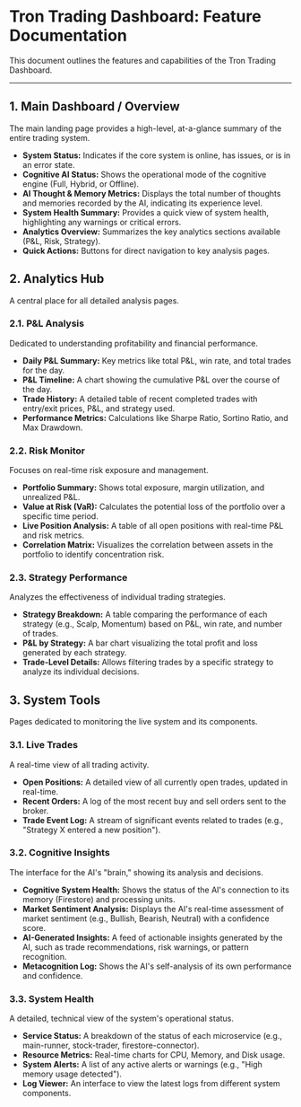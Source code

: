 # Tron Trading Dashboard: Feature Documentation

This document outlines the features and capabilities of the Tron Trading Dashboard.

---

## 1. Main Dashboard / Overview

The main landing page provides a high-level, at-a-glance summary of the entire trading system.

-   **System Status:** Indicates if the core system is online, has issues, or is in an error state.
-   **Cognitive AI Status:** Shows the operational mode of the cognitive engine (Full, Hybrid, or Offline).
-   **AI Thought & Memory Metrics:** Displays the total number of thoughts and memories recorded by the AI, indicating its experience level.
-   **System Health Summary:** Provides a quick view of system health, highlighting any warnings or critical errors.
-   **Analytics Overview:** Summarizes the key analytics sections available (P&L, Risk, Strategy).
-   **Quick Actions:** Buttons for direct navigation to key analysis pages.

## 2. Analytics Hub

A central place for all detailed analysis pages.

### 2.1. P&L Analysis

Dedicated to understanding profitability and financial performance.

-   **Daily P&L Summary:** Key metrics like total P&L, win rate, and total trades for the day.
-   **P&L Timeline:** A chart showing the cumulative P&L over the course of the day.
-   **Trade History:** A detailed table of recent completed trades with entry/exit prices, P&L, and strategy used.
-   **Performance Metrics:** Calculations like Sharpe Ratio, Sortino Ratio, and Max Drawdown.

### 2.2. Risk Monitor

Focuses on real-time risk exposure and management.

-   **Portfolio Summary:** Shows total exposure, margin utilization, and unrealized P&L.
-   **Value at Risk (VaR):** Calculates the potential loss of the portfolio over a specific time period.
-   **Live Position Analysis:** A table of all open positions with real-time P&L and risk metrics.
-   **Correlation Matrix:** Visualizes the correlation between assets in the portfolio to identify concentration risk.

### 2.3. Strategy Performance

Analyzes the effectiveness of individual trading strategies.

-   **Strategy Breakdown:** A table comparing the performance of each strategy (e.g., Scalp, Momentum) based on P&L, win rate, and number of trades.
-   **P&L by Strategy:** A bar chart visualizing the total profit and loss generated by each strategy.
-   **Trade-Level Details:** Allows filtering trades by a specific strategy to analyze its individual decisions.

## 3. System Tools

Pages dedicated to monitoring the live system and its components.

### 3.1. Live Trades

A real-time view of all trading activity.

-   **Open Positions:** A detailed view of all currently open trades, updated in real-time.
-   **Recent Orders:** A log of the most recent buy and sell orders sent to the broker.
-   **Trade Event Log:** A stream of significant events related to trades (e.g., "Strategy X entered a new position").

### 3.2. Cognitive Insights

The interface for the AI's "brain," showing its analysis and decisions.

-   **Cognitive System Health:** Shows the status of the AI's connection to its memory (Firestore) and processing units.
-   **Market Sentiment Analysis:** Displays the AI's real-time assessment of market sentiment (e.g., Bullish, Bearish, Neutral) with a confidence score.
-   **AI-Generated Insights:** A feed of actionable insights generated by the AI, such as trade recommendations, risk warnings, or pattern recognition.
-   **Metacognition Log:** Shows the AI's self-analysis of its own performance and confidence.

### 3.3. System Health

A detailed, technical view of the system's operational status.

-   **Service Status:** A breakdown of the status of each microservice (e.g., main-runner, stock-trader, firestore-connector).
-   **Resource Metrics:** Real-time charts for CPU, Memory, and Disk usage.
-   **System Alerts:** A list of any active alerts or warnings (e.g., "High memory usage detected").
-   **Log Viewer:** An interface to view the latest logs from different system components. 